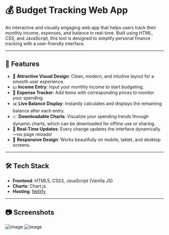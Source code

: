 # 💰 Budget Tracking Web App

An interactive and visually engaging web app that helps users track their monthly income, expenses, and balance in real-time. Built using HTML, CSS, and JavaScript, this tool is designed to simplify personal finance tracking with a user-friendly interface.

---

## 🚀 Features

- 🎨 **Attractive Visual Design**: Clean, modern, and intuitive layout for a smooth user experience.
- 💵 **Income Entry**: Input your monthly income to start budgeting.
- 🧾 **Expense Tracker**: Add items with corresponding prices to monitor your spending.
- 📊 **Live Balance Display**: Instantly calculates and displays the remaining balance after each entry.
- 📈 **Downloadable Charts**: Visualize your spending trends through dynamic charts, which can be downloaded for offline use or sharing.
- 🔄 **Real-Time Updates**: Every change updates the interface dynamically—no page reloads!
- 📱 **Responsive Design**: Works beautifully on mobile, tablet, and desktop screens.

---

## 🛠️ Tech Stack

- **Frontend**: HTML5, CSS3, JavaScript (Vanilla JS)
- **Charts**: Chart.js 
- **Hosting**: [Netlify](https://netlify.com)

---

## 📷 Screenshots

![image](https://github.com/user-attachments/assets/e67a066d-a48e-449e-912b-b829f2fe1586)
![image](https://github.com/user-attachments/assets/df3cd7e2-c728-4400-9ceb-09572fb4d58a)



